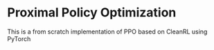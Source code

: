 # Proximal Policy Optimization

This is a from scratch implementation of PPO based on  CleanRL using PyTorch
